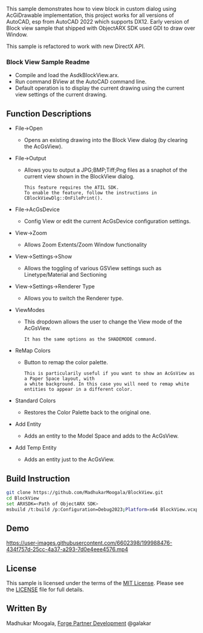 This sample demonstrates how to view block in custom dialog using AcGiDrawable implementation, this project works for all versions of AutoCAD, esp from AutoCAD 2022 which supports DX12.
Early version of Block view sample that shipped with ObjectARX SDK used GDI to draw over Window.

This sample is refactored to work with new DirectX API.

### Block View Sample Readme

- Compile and load the AsdkBlockView.arx.
- Run command BView at the AutoCAD command line.
- Default operation is to display the current drawing using the current view settings of the current drawing.

Function Descriptions
---------------------

- File->Open    
  
  - Opens an existing drawing into the Block View dialog (by clearing the AcGsView).

- File->Output    
  
  - Allows you to output a JPG;BMP;Tiff;Png files as a snaphot of the current view shown in the BlockView dialog.
    
        This feature requires the ATIL SDK.
        To enable the feature, follow the instructions in CBlockViewDlg::OnFilePrint().

- File->AcGsDevice
  
  - Config View or edit the current AcGsDevice configuration settings.

- View->Zoom 
  
  - Allows Zoom Extents/Zoom Window functionality

- View->Settings->Show
  
  - Allows the toggling of various GSView settings such as Linetype/Material and Sectioning

- View->Settings->Renderer Type
  
  - Allows you to switch the Renderer type.

- ViewModes
  
  - This dropdown allows the user to change the View mode of the AcGsView.
    
        It has the same options as the SHADEMODE command.

- ReMap Colors    
  
  - Button to remap the color palette.
    
        This is particularily useful if you want to show an AcGsView as a Paper Space layout, with
        a white background. In this case you will need to remap white entities to appear in a different color.

- Standard Colors
  
  - Restores the Color Palette back to the original one.

- Add Entity
  
  - Adds an entity to the Model Space and adds to the AcGsView.

- Add Temp Entity
  
  - Adds an entity just to the AcGsView.

## Build Instruction

```bash
git clone https://github.com/MadhukarMoogala/BlockView.git
cd BlockView
set ARXSDK=<Path of ObjectARX SDK>
msbuild /t:build /p:Configuration=Debug2023;Platform=x64 BlockView.vcxproj
```

## Demo

https://user-images.githubusercontent.com/6602398/199988476-434f757d-25cc-4a37-a293-7d0e4eee4576.mp4

## License

This sample is licensed under the terms of the [MIT License](http://opensource.org/licenses/MIT). Please see the [LICENSE](https://github.com/MadhukarMoogala/BlockView/blob/main/LICENSE) file for full details.

## Written By

Madhukar Moogala, [Forge Partner Development](http://forge.autodesk.com/) @galakar
